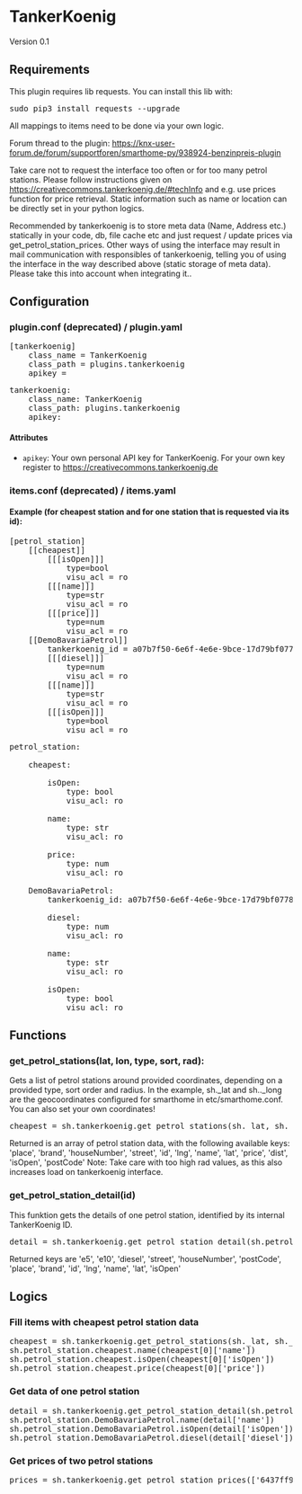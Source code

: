 # TankerKoenig

Version 0.1

## Requirements

This plugin requires lib requests. You can install this lib with: 
<pre>
sudo pip3 install requests --upgrade
</pre>

All mappings to items need to be done via your own logic.

Forum thread to the plugin: https://knx-user-forum.de/forum/supportforen/smarthome-py/938924-benzinpreis-plugin

Take care not to request the interface too often or for too many petrol stations. Please follow instructions given on
https://creativecommons.tankerkoenig.de/#techInfo and e.g. use prices function for price retrieval. Static information
such as name or location can be directly set in your python logics.

Recommended by tankerkoenig is to store meta data (Name, Address etc.) statically in your code, db, file cache etc and
just request / update prices via get_petrol_station_prices.
Other ways of using the interface may result in mail communication with responsibles of tankerkoenig, telling you
of using the interface in the way described above (static storage of meta data). Please take this into account when
integrating it..

## Configuration

### plugin.conf (deprecated) / plugin.yaml
<pre>
[tankerkoenig]
    class_name = TankerKoenig
    class_path = plugins.tankerkoenig
    apikey = <your own api key>
</pre>

<pre>
tankerkoenig:
    class_name: TankerKoenig
    class_path: plugins.tankerkoenig
    apikey: <your own api key>
</pre>

#### Attributes
  * `apikey`: Your own personal API key for TankerKoenig. For your own key register to https://creativecommons.tankerkoenig.de

### items.conf (deprecated) / items.yaml

#### Example (for cheapest station and for one station that is requested via its id):
<pre>
[petrol_station]
    [[cheapest]]
        [[[isOpen]]]
            type=bool
            visu_acl = ro
        [[[name]]]
            type=str
            visu_acl = ro
        [[[price]]]
            type=num
            visu_acl = ro
    [[DemoBavariaPetrol]]
        tankerkoenig_id = a07b7f50-6e6f-4e6e-9bce-17d79bf0778c
        [[[diesel]]]
            type=num
            visu_acl = ro
        [[[name]]]
            type=str
            visu_acl = ro
        [[[isOpen]]]
            type=bool
            visu_acl = ro
</pre>

<pre>
petrol_station:

    cheapest:

        isOpen:
            type: bool
            visu_acl: ro

        name:
            type: str
            visu_acl: ro

        price:
            type: num
            visu_acl: ro

    DemoBavariaPetrol:
        tankerkoenig_id: a07b7f50-6e6f-4e6e-9bce-17d79bf0778c

        diesel:
            type: num
            visu_acl: ro

        name:
            type: str
            visu_acl: ro

        isOpen:
            type: bool
            visu_acl: ro
</pre>

## Functions

### get_petrol_stations(lat, lon, type, sort, rad):
Gets a list of petrol stations around provided coordinates, depending on a provided type, sort order and radius.
In the example, sh._lat and sh.._long are the geocoordinates configured for smarthome in etc/smarthome.conf. You
can also set your own coordinates!
<pre>
cheapest = sh.tankerkoenig.get_petrol_stations(sh._lat, sh._lon, 'diesel', 'price', rad='2')
</pre>
Returned is an array of petrol station data, with the following available keys:
'place', 'brand', 'houseNumber', 'street', 'id', 'lng', 'name', 'lat', 'price', 'dist', 'isOpen', 'postCode'
Note: Take care with too high rad values, as this also increases load on tankerkoenig interface.

### get_petrol_station_detail(id)
This funktion gets the details of one petrol station, identified by its internal TankerKoenig ID.
<pre>
detail = sh.tankerkoenig.get_petrol_station_detail(sh.petrol_station.DemoBavariaPetrol.conf['tankerkoenig_id'])
</pre>
Returned keys are 'e5', 'e10', 'diesel', 'street', 'houseNumber', 'postCode', 'place', 'brand', 'id', 'lng', 'name', 'lat', 'isOpen'

## Logics

### Fill items with cheapest petrol station data
<pre>
cheapest = sh.tankerkoenig.get_petrol_stations(sh._lat, sh._lon, 'diesel', 'price', rad='10')
sh.petrol_station.cheapest.name(cheapest[0]['name'])
sh.petrol_station.cheapest.isOpen(cheapest[0]['isOpen'])
sh.petrol_station.cheapest.price(cheapest[0]['price'])
</pre>

### Get data of one petrol station
<pre>
detail = sh.tankerkoenig.get_petrol_station_detail(sh.petrol_station.DemoBavariaPetrol.conf['tankerkoenig_id'])
sh.petrol_station.DemoBavariaPetrol.name(detail['name'])
sh.petrol_station.DemoBavariaPetrol.isOpen(detail['isOpen'])
sh.petrol_station.DemoBavariaPetrol.diesel(detail['diesel'])
</pre>

### Get prices of two petrol stations
<pre>
prices = sh.tankerkoenig.get_petrol_station_prices(['6437ff91-823c-40c6-b556-42553056f7cd','56e30926-02dd-41aa-9e05-1120cbafe34f'])
</pre>